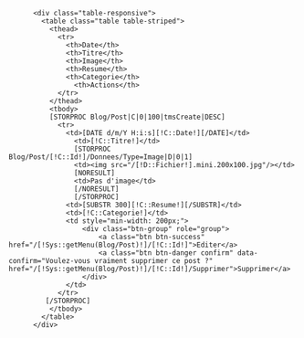           <div class="table-responsive">
            <table class="table table-striped">
              <thead>
                <tr>
                  <th>Date</th>
                  <th>Titre</th>
                  <th>Image</th>
                  <th>Resume</th>
                  <th>Categorie</th>
                    <th>Actions</th>
                </tr>
              </thead>
              <tbody>
              [STORPROC Blog/Post|C|0|100|tmsCreate|DESC]
                <tr>
                  <td>[DATE d/m/Y H:i:s][!C::Date!][/DATE]</td>
                    <td>[!C::Titre!]</td>
                    [STORPROC Blog/Post/[!C::Id!]/Donnees/Type=Image|D|0|1]
                    <td><img src="/[!D::Fichier!].mini.200x100.jpg"/></td>
                    [NORESULT]
                    <td>Pas d'image</td>
                    [/NORESULT]
                    [/STORPROC]
                  <td>[SUBSTR 300][!C::Resume!][/SUBSTR]</td>
                  <td>[!C::Categorie!]</td>
                  <td style="min-width: 200px;">
                      <div class="btn-group" role="group">
                          <a class="btn btn-success" href="/[!Sys::getMenu(Blog/Post)!]/[!C::Id!]">Editer</a>
                          <a class="btn btn-danger confirm" data-confirm="Voulez-vous vraiment supprimer ce post ?" href="/[!Sys::getMenu(Blog/Post)!]/[!C::Id!]/Supprimer">Supprimer</a>
                      </div>
                  </td>
                </tr>
             [/STORPROC]
              </tbody>
            </table>
          </div>